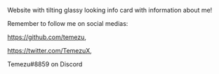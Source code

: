 Website with tilting glassy looking info card with information about me!

Remember to follow me on social medias:

https://github.com/temezu,

https://twitter.com/TemezuX,

Temezu#8859 on Discord
